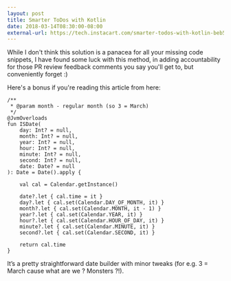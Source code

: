 ```yaml
---
layout: post
title: Smarter ToDos with Kotlin
date: 2018-03-14T08:30:00-08:00
external-url: https://tech.instacart.com/smarter-todos-with-kotlin-beb522fe9a01
---
```


While I don't think this solution is a panacea for all your missing code snippets, I have found some luck with this method, in adding accountability for those PR review feedback comments you say you'll get to, but conveniently forget :)

Here's a bonus if you're reading this article from here:

    /**
     * @param month - regular month (so 3 = March)
     */
    @JvmOverloads
    fun ISDate(
        day: Int? = null,
        month: Int? = null,
        year: Int? = null,
        hour: Int? = null,
        minute: Int? = null,
        second: Int? = null,
        date: Date? = null
    ): Date = Date().apply {

        val cal = Calendar.getInstance()

        date?.let { cal.time = it }
        day?.let { cal.set(Calendar.DAY_OF_MONTH, it) }
        month?.let { cal.set(Calendar.MONTH, it - 1) }
        year?.let { cal.set(Calendar.YEAR, it) }
        hour?.let { cal.set(Calendar.HOUR_OF_DAY, it) }
        minute?.let { cal.set(Calendar.MINUTE, it) }
        second?.let { cal.set(Calendar.SECOND, it) }

        return cal.time
    }


It’s a pretty straightforward date builder with minor tweaks (for e.g. 3 = March cause what are we ? Monsters ?!).

